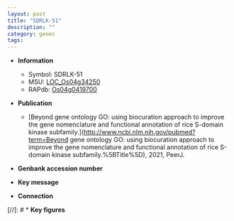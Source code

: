 ```yaml
---
layout: post
title: "SDRLK-51"
description: ""
category: genes
tags: 
---
```


* **Information**  
    + Symbol: SDRLK-51  
    + MSU: [LOC_Os04g34250](http://rice.uga.edu/cgi-bin/ORF_infopage.cgi?orf=LOC_Os04g34250)  
    + RAPdb: [Os04g0419700](http://rapdb.dna.affrc.go.jp/viewer/gbrowse_details/irgsp1?name=Os04g0419700)  

* **Publication**  
    + [Beyond gene ontology GO: using biocuration approach to improve the gene nomenclature and functional annotation of rice S-domain kinase subfamily.](http://www.ncbi.nlm.nih.gov/pubmed?term=Beyond gene ontology GO: using biocuration approach to improve the gene nomenclature and functional annotation of rice S-domain kinase subfamily.%5BTitle%5D), 2021, PeerJ.

* **Genbank accession number**  

* **Key message**  

* **Connection**  

[//]: # * **Key figures**  


